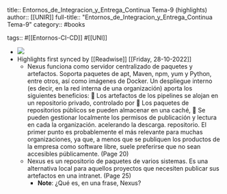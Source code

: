 title:: Entornos_de_Integracion_y_Entrega_Continua Tema-9 (highlights)
author:: [[UNIR]]
full-title:: "Entornos_de_Integracion_y_Entrega_Continua Tema-9"
category:: #books

tags:: #[[Entornos-CI-CD]] #[[UNI]]

- ![](https://readwise-assets.s3.amazonaws.com/media/uploaded_book_covers/profile_22942/eec69a14-5d36-490d-9fff-950f952183e3.jpg)
- Highlights first synced by [[Readwise]] [[Friday, 28-10-2022]]
	- Nexus  funciona  como  servidor  centralizado  de  paquetes  y  artefactos.  Soporta paquetes  de  apt,  Maven,  npm,  yum  y  Python,  entre  otros,  así  como  imágenes  de Docker. Un despliegue interno (es decir, en la red interna de una organización) aporta los siguientes beneficios:   Los artefactos de los pipelines se alojan en un repositorio privado, controlado por   Los  paquetes  de  repositorios  públicos  se  pueden  almacenar  en  una  caché,   Se  pueden  gestionar  localmente  los  permisos  de  publicación  y  lectura  en  cada la organización. acelerando la descarga. repositorio. El primer punto es probablemente el más relevante para muchas organizaciones, ya que,  a  menos que  se publiquen  los  productos  de  la  empresa  como  software  libre, suele  preferirse  que  no  sean  accesibles  públicamente. (Page 20)
	- Nexus es un repositorio de paquetes de varios sistemas. Es una alternativa local para aquellos proyectos que necesiten publicar sus artefactos en una intranet. (Page 25)
		- **Note**: ¿Qué es, en una frase, Nexus?
